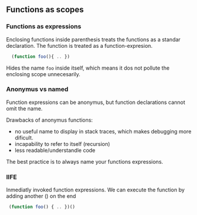 ## Functions as scopes

### Functions as expressions

Enclosing functions inside parenthesis treats the functions as a standar declaration. The function is treated as a function-expresion.

```js
  (function foo(){ .. })
```

Hides the name `foo` inside itself, which means it dos not pollute the enclosing scope unnecesarily.

### Anonymus vs named

Function expressions can be anonymus, but function declarations cannot omit the name.

Drawbacks of anonymus functions:

- no useful name to display in stack traces, which makes debugging more dificult.
- incapability to refer to itself (recursion)
- less readable/understandle code

The best practice is to always name your functions expressions.

### IIFE

Inmediatly invoked function expressions.
We can execute the function by adding another () on the end

```js
 (function foo() { .. })()
```
